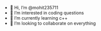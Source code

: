 - 👋 Hi, I’m @mohit235711
- 👀 I’m interested in coding questions
- 🌱 I’m currently learning c++
- 💞️ I’m looking to collaborate on everything

<!---
mohit235711/mohit235711 is a ✨ special ✨ repository because its `README.md` (this file) appears on your GitHub profile.
You can click the Preview link to take a look at your changes.
--->
